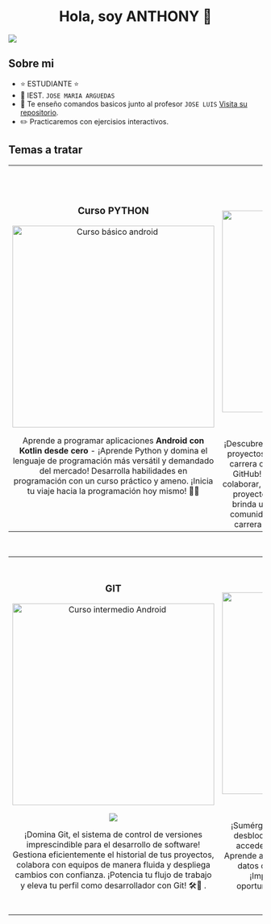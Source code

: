 <div align="center">
<h1 align="center">Hola, soy ANTHONY 👋</h1>
</div>
<img src="https://i.imgur.com/EIsORZp.jpg">

## Sobre mi

- ⭐ ESTUDIANTE ⭐ 
- 📲 IEST. `JOSE MARIA ARGUEDAS`
- 🎥 Te enseño comandos basicos junto al profesor `JOSE LUIS` [Visita su repositorio](https://github.com/hackanonimous).
- ✏️ Practicaremos con ejercisios interactivos.
  
## Temas a tratar 
<table>
<tr>
<td width="50%">
<h3 align="center">Curso PYTHON</h3>
<div align="center">
<a href="https://github.com/ArisGuimera/Android-Expert" target="_blank"><img src="https://i.imgur.com/grrJKOj.jpeg" width="400" alt="Curso básico android"></a>
<p>Aprende a programar aplicaciones <strong>Android con Kotlin desde cero</strong> - ¡Aprende Python y domina el lenguaje de programación más versátil y demandado del mercado! Desarrolla habilidades en programación con un curso práctico y ameno. ¡Inicia tu viaje hacia la programación hoy mismo! 🐍🚀</p>
</div>
                                                                                      
</td>

<td width="50%">
               <br>
<h3 align="center">Trabajando con GUTHUB</h3>
<div align="center">                                       
<a href="https://github.com/ArisGuimera/SimpleAndroidMVVM" target="_blank"><img src="https://i.imgur.com/b9wCqwI.jpeg" width="400" alt="Curso arquitectura MVVM"></a>
<br>
<p>
<img src="https://img.shields.io/badge/C%C3%93DIGO-80ffaa?style=for-the-badge&logo=github&logoColor=black">
</a>
<img src="https://img.shields.io/badge/-Youtube-green?style=for-the-badge&color=3fFD7f">
</a>
</p>
</p>
¡Descubre la clave para colaborar eficientemente en proyectos de desarrollo de software y potenciar tu carrera como programador aprendiendo a utilizar GitHub! 🌟
GitHub es la plataforma esencial para colaborar, gestionar versiones y compartir código en proyectos de desarrollo. Aprender a utilizarlo te brinda una ventaja competitiva y te integra en la comunidad global de programadores. ¡Impulsa tu carrera y potencia tus proyectos con GitHub! 🚀
</div>                                                             
</table>                                                                                 
</div>
<br>

<table>
<tr>
<td width="50%">
<h3 align="center">GIT</h3>
<div align="center">
<a href="https://github.com/ArisGuimera/Android-Expert-Intermedio" target="_blank"><img src="https://i.imgur.com/QoGQrja.jpeg" width="400" alt="Curso intermedio Android"></a>
<p>
<img src="https://img.shields.io/badge/CÓDIGO-ff9?style=for-the-badge&logo=github&logoColor=black">
</a>
</a>
</p>
<p>¡Domina Git, el sistema de control de versiones imprescindible para el desarrollo de software! Gestiona eficientemente el historial de tus proyectos, colabora con equipos de manera fluida y despliega cambios con confianza. ¡Potencia tu flujo de trabajo y eleva tu perfil como desarrollador con Git! 🛠️🚀
.</p>
</div>
                                                                                      
</td>       

<td width="50%">
<h3 align="center">BASE DE DATOS</h3>
<div align="center">
<a href="https://github.com/ArisGuimera/Curso-Kotlin-Multiplatform" target="_blank"><img src="https://i.imgur.com/vwkiv3k.jpeg" width="400" alt="Curso Kotlin Multiplatform"></a>
<p>
<img src="https://img.shields.io/badge/C%C3%93DIGO-cfaae0?style=for-the-badge&logo=github&logoColor=black">
</a>
<img src="https://img.shields.io/badge/-Youtube-green?style=for-the-badge&color=ff00f4">
</a>
</p>
<p>¡Sumérgete en el mundo de las bases de datos y desbloquea el poder de almacenar, organizar y acceder a la información de manera eficiente! Aprende a diseñar, consultar y administrar bases de datos con un enfoque práctico y actualizado. ¡Impulsa tus habilidades y abre nuevas oportunidades en el apasionante campo de la gestión de datos! 📊💻.</p>
</div>
                                                                                      
</td>  
</table>                                                                                 
</div>
<br>
